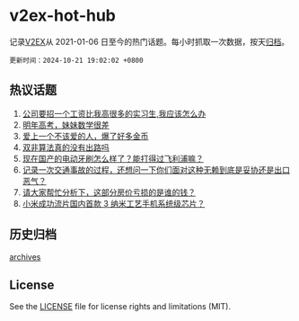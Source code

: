 # v2ex-hot-hub

 记录[V2EX](https://www.v2ex.com/)从 2021-01-06 日至今的热门话题。每小时抓取一次数据，按天[归档](archives)。

`更新时间：2024-10-21 19:02:02 +0800`

## 热议话题

1. [公司要招一个工资比我高很多的实习生,我应该怎么办](https://www.v2ex.com/t/1082041)
1. [明年高考，妹妹数学很差](https://www.v2ex.com/t/1082174)
1. [爱上一个不该爱的人，爆了好多金币](https://www.v2ex.com/t/1082125)
1. [双非算法真的没有出路吗](https://www.v2ex.com/t/1082063)
1. [现在国产的电动牙刷怎么样了？能打得过飞利浦嘛？](https://www.v2ex.com/t/1082088)
1. [记录一次交通事故的过程，还想问一下你们面对这种无赖到底是妥协还是出口恶气？](https://www.v2ex.com/t/1081974)
1. [请大家帮忙分析下，这部分房价亏损的是谁的钱？](https://www.v2ex.com/t/1081987)
1. [小米成功流片国内首款 3 纳米工艺手机系统级芯片？](https://www.v2ex.com/t/1082062)

## 历史归档

[archives](archives)

## License

See the [LICENSE](LICENSE) file for license rights and limitations (MIT).
